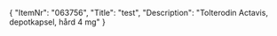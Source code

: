{
  "ItemNr": "063756",
  "Title": "test",
  "Description": "Tolterodin Actavis, depotkapsel, hård 4 mg"
}